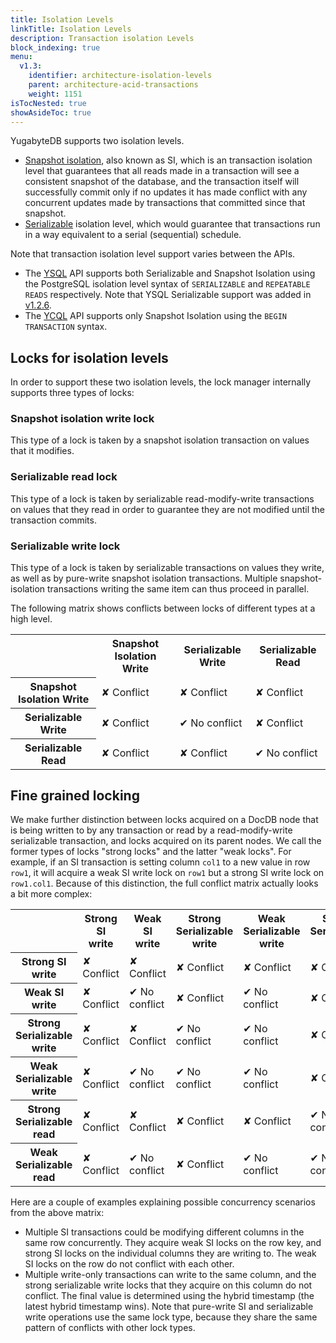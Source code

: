 ```yaml
---
title: Isolation Levels
linkTitle: Isolation Levels
description: Transaction isolation Levels
block_indexing: true
menu:
  v1.3:
    identifier: architecture-isolation-levels
    parent: architecture-acid-transactions
    weight: 1151
isTocNested: true
showAsideToc: true
---
```


YugabyteDB supports two isolation levels.

- [Snapshot isolation](https://en.wikipedia.org/wiki/Snapshot_isolation), also known as SI, which is an transaction isolation level that guarantees that all reads made in a transaction will see a consistent snapshot of the database, and the transaction itself will successfully commit only if no updates it has made conflict with any concurrent updates made by transactions that committed since that snapshot.
- [Serializable](https://en.wikipedia.org/wiki/Isolation_(database_systems)#Serializable) isolation level, which would guarantee that transactions run in a way equivalent to a serial (sequential) schedule.

Note that transaction isolation level support varies between the APIs.

- The [YSQL](../../../api/ysql/) API supports both Serializable and Snapshot Isolation using the PostgreSQL isolation level syntax of `SERIALIZABLE` and `REPEATABLE READS` respectively. Note that YSQL Serializable support was added in [v1.2.6](../../../releases/v1.2.6/).
- The [YCQL](../../../api/ycql//dml_transaction/) API supports only Snapshot Isolation using the `BEGIN TRANSACTION` syntax.

## Locks for isolation levels

In order to support these two isolation levels, the lock manager internally supports three types
of locks:

### Snapshot isolation write lock

This type of a lock is taken by a snapshot isolation transaction on values that it modifies.

### Serializable read lock

This type of a lock is taken by serializable read-modify-write transactions on values that they read in order to guarantee they are not modified until the transaction commits.

### Serializable write lock

This type of a lock is taken by serializable transactions on values they write, as well as by pure-write snapshot isolation transactions. Multiple snapshot-isolation transactions writing the same item can thus proceed in parallel.

The following matrix shows conflicts between locks of different types at a high level.

<table>
  <tbody>
    <tr>
      <th></th>
      <th>Snapshot Isolation Write</th>
      <th>Serializable Write</th>
      <th>Serializable Read</th>
    </tr>
    <tr>
      <th>Snapshot Isolation Write</th>
      <td class="txn-conflict">&#x2718; Conflict</td>
      <td class="txn-conflict">&#x2718; Conflict</td>
      <td class="txn-conflict">&#x2718; Conflict</td>
    </tr>
    <tr>
      <th>Serializable Write</th>
      <td class="txn-conflict">&#x2718; Conflict</td>
      <td>&#x2714; No conflict</td>
      <td class="txn-conflict">&#x2718; Conflict</td>
    </tr>
    <tr>
      <th>Serializable Read</th>
      <td class="txn-conflict">&#x2718; Conflict</td>
      <td class="txn-conflict">&#x2718; Conflict</td>
      <td>&#x2714; No conflict</td>
    </tr>
  </tbody>
</table>

## Fine grained locking

We make further distinction between locks acquired on a DocDB node that is being written to by any
transaction or read by a read-modify-write serializable transaction, and locks acquired on its
parent nodes. We call the former types of locks "strong locks" and the latter "weak locks". For
example, if an SI transaction is setting column `col1` to a new value in row `row1`, it will
acquire a weak SI write lock on `row1` but a strong SI write lock on `row1.col1`. Because of this distinction, the full conflict matrix actually looks a bit more complex:

<table>
  <tbody>
    <tr>
      <th></th>
      <th>Strong SI write</th>
      <th>Weak SI write</th>
      <th>Strong Serializable write</th>
      <th>Weak Serializable write</th>
      <th>Strong Serializable read</th>
      <th>Weak Serializable read</th>
    </tr>
    <tr>
      <th>Strong SI write</th>
      <td class="txn-conflict">&#x2718; Conflict</td>
      <td class="txn-conflict">&#x2718; Conflict</td>
      <td class="txn-conflict">&#x2718; Conflict</td>
      <td class="txn-conflict">&#x2718; Conflict</td>
      <td class="txn-conflict">&#x2718; Conflict</td>
      <td class="txn-conflict">&#x2718; Conflict</td>
    </tr>
    <tr>
      <th>Weak SI write</th>
      <td class="txn-conflict">&#x2718; Conflict</td>
      <td>&#x2714; No conflict</td>
      <td class="txn-conflict">&#x2718; Conflict</td>
      <td>&#x2714; No conflict</td>
      <td class="txn-conflict">&#x2718; Conflict</td>
      <td>&#x2714; No conflict</td>
    </tr>
    <tr>
      <th>Strong Serializable write</th>
      <td class="txn-conflict">&#x2718; Conflict</td>
      <td class="txn-conflict">&#x2718; Conflict</td>
      <td>&#x2714; No conflict</td>
      <td>&#x2714; No conflict</td>
      <td class="txn-conflict">&#x2718; Conflict</td>
      <td class="txn-conflict">&#x2718; Conflict</td>
    </tr>
    <tr>
      <th>Weak Serializable write</th>
      <td class="txn-conflict">&#x2718; Conflict</td>
      <td>&#x2714; No conflict</td>
      <td>&#x2714; No conflict</td>
      <td>&#x2714; No conflict</td>
      <td class="txn-conflict">&#x2718; Conflict</td>
      <td>&#x2714; No conflict</td>
    </tr>
    <tr>
      <th>Strong Serializable read</th>
      <td class="txn-conflict">&#x2718; Conflict</td>
      <td class="txn-conflict">&#x2718; Conflict</td>
      <td class="txn-conflict">&#x2718; Conflict</td>
      <td class="txn-conflict">&#x2718; Conflict</td>
      <td>&#x2714; No conflict</td>
      <td>&#x2714; No conflict</td>
    </tr>
    <tr>
      <th>Weak Serializable read</th>
      <td class="txn-conflict">&#x2718; Conflict</td>
      <td>&#x2714; No conflict</td>
      <td class="txn-conflict">&#x2718; Conflict</td>
      <td>&#x2714; No conflict</td>
      <td>&#x2714; No conflict</td>
      <td>&#x2714; No conflict</td>
    </tr>
  </tbody>
</table>

Here are a couple of examples explaining possible concurrency scenarios from the above matrix:

- Multiple SI transactions could be modifying different columns in the same row concurrently. They acquire weak SI locks on the row key, and  strong SI locks on the individual columns they are writing to. The weak SI locks on the row do not conflict with each other.
- Multiple write-only transactions can write to the same column, and the strong serializable write locks that they acquire on this column do not conflict. The final value is determined using the hybrid timestamp (the latest hybrid timestamp wins). Note that pure-write SI and serializable write operations use the same lock type, because they share the same pattern of conflicts with other lock types.
